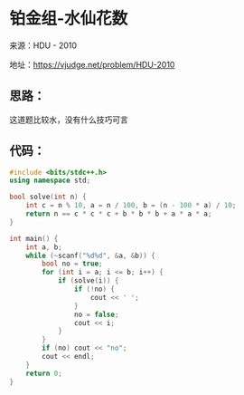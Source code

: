 # 铂金组-水仙花数

来源：HDU - 2010

地址：https://vjudge.net/problem/HDU-2010

## 思路：

这道题比较水，没有什么技巧可言

## 代码：

```cpp
#include <bits/stdc++.h>
using namespace std;

bool solve(int n) {
    int c = n % 10, a = n / 100, b = (n - 100 * a) / 10;
    return n == c * c * c + b * b * b + a * a * a;
}

int main() {
    int a, b;
    while (~scanf("%d%d", &a, &b)) {
        bool no = true;
        for (int i = a; i <= b; i++) {
            if (solve(i)) {
                if (!no) {
                    cout << ' ';
                }
                no = false;
                cout << i;
            }
        }
        if (no) cout << "no";
        cout << endl;
    }
    return 0;
}
```